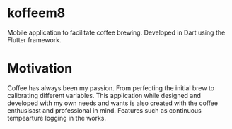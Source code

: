 # koffeem8
Mobile application to facilitate coffee brewing. Developed in Dart using the Flutter framework. 

# Motivation 
Coffee has always been my passion. From perfecting the initial brew to calibrating different variables. This application while designed and developed with my own needs and wants is also created with the coffee enthusisast and professional in mind. Features such as continuous tempearture logging in the works. 
